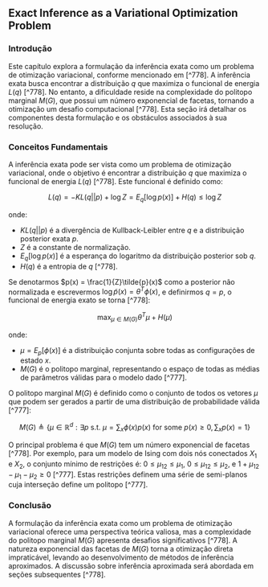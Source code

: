 ## Exact Inference as a Variational Optimization Problem

### Introdução
Este capítulo explora a formulação da inferência exata como um problema de otimização variacional, conforme mencionado em [^778]. A inferência exata busca encontrar a distribuição $q$ que maximiza o funcional de energia $L(q)$ [^778]. No entanto, a dificuldade reside na complexidade do politopo marginal $M(G)$, que possui um número exponencial de facetas, tornando a otimização um desafio computacional [^778]. Esta seção irá detalhar os componentes desta formulação e os obstáculos associados à sua resolução.

### Conceitos Fundamentais

A inferência exata pode ser vista como um problema de otimização variacional, onde o objetivo é encontrar a distribuição $q$ que maximiza o funcional de energia $L(q)$ [^778]. Este funcional é definido como:

$$L(q) = -KL(q||p) + \log Z = E_q[\log p(x)] + H(q) \leq \log Z$$

onde:
*   $KL(q||p)$ é a divergência de Kullback-Leibler entre $q$ e a distribuição posterior exata $p$.
*   $Z$ é a constante de normalização.
*   $E_q[\log p(x)]$ é a esperança do logaritmo da distribuição posterior sob $q$.
*   $H(q)$ é a entropia de $q$ [^778].

Se denotarmos $p(x) = \frac{1}{Z}\tilde{p}(x)$ como a posterior não normalizada e escrevermos $\log \tilde{p}(x) = \theta^T \phi(x)$, e definirmos $q = p$, o funcional de energia exato se torna [^778]:

$$\max_{\mu \in M(G)} \theta^T \mu + H(\mu)$$

onde:
*   $\mu = E_p[\phi(x)]$ é a distribuição conjunta sobre todas as configurações de estado $x$.
*   $M(G)$ é o politopo marginal, representando o espaço de todas as médias de parâmetros válidas para o modelo dado [^777].

O politopo marginal $M(G)$ é definido como o conjunto de todos os vetores $\mu$ que podem ser gerados a partir de uma distribuição de probabilidade válida [^777]:

$$M(G) \triangleq \{\mu \in \mathbb{R}^d : \exists p \text{ s.t. } \mu = \sum_x \phi(x)p(x) \text{ for some } p(x) \geq 0, \sum_x p(x) = 1\}$$

O principal problema é que $M(G)$ tem um número exponencial de facetas [^778]. Por exemplo, para um modelo de Ising com dois nós conectados $X_1$ e $X_2$, o conjunto mínimo de restrições é: $0 \leq \mu_{12} \leq \mu_1$, $0 \leq \mu_{12} \leq \mu_2$, e $1 + \mu_{12} - \mu_1 - \mu_2 \geq 0$ [^777]. Estas restrições definem uma série de semi-planos cuja interseção define um politopo [^777].

### Conclusão

A formulação da inferência exata como um problema de otimização variacional oferece uma perspectiva teórica valiosa, mas a complexidade do politopo marginal $M(G)$ apresenta desafios significativos [^778]. A natureza exponencial das facetas de $M(G)$ torna a otimização direta impraticável, levando ao desenvolvimento de métodos de inferência aproximados. A discussão sobre inferência aproximada será abordada em seções subsequentes [^778].<!-- END -->